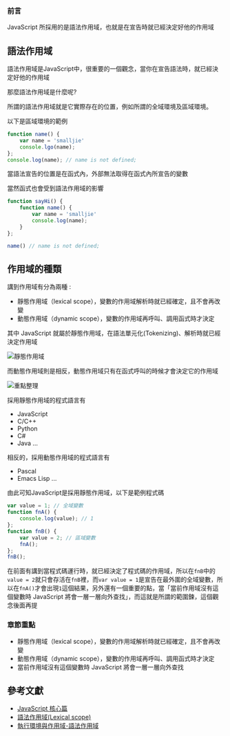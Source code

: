 ### 前言

JavaScript 所採用的是語法作用域，也就是在宣告時就已經決定好他的作用域

## 語法作用域

語法作用域是JavaScript中，很重要的一個觀念，當你在宣告語法時，就已經決定好他的作用域

那麼語法作用域是什麼呢?

所謂的語法作用域就是它實際存在的位置，例如所謂的全域環境及區域環境。

以下是區域環境的範例

```js
function name() {
    var name = 'smalljie'
    console.lgo(name);
};
console.log(name); // name is not defined;
```
當語法宣告的位置是在函式內，外部無法取得在函式內所宣告的變數

當然函式也會受到語法作用域的影響

```js
function sayHi() {
    function name() {
        var name = 'smalljie'
        console.log(name);
    }
};

name() // name is not defined;
```
## 作用域的種類

講到作用域有分為兩種 :

- 靜態作用域（lexical scope），變數的作用域解析時就已經確定，且不會再改變
- 動態作用域（dynamic scope），變數的作用域再呼叫、調用函式時才決定

其中 JavaScript 就屬於靜態作用域，在語法單元化(Tokenizing)、解析時就已經決定作用域

![靜態作用域]()

而動態作用域則是相反，動態作用域只有在函式呼叫的時候才會決定它的作用域

![重點整理]()

採用靜態作用域的程式語言有

- JavaScript
- C/C++
- Python
- C#
- Java ...

相反的，採用動態作用域的程式語言有
- Pascal
- Emacs Lisp ...

由此可知JavaScript是採用靜態作用域，以下是範例程式碼

```js
var value = 1; // 全域變數
function fnA() {
    console.log(value); // 1
};
function fnB() {
    var value = 2; // 區域變數
    fnA();
};
fnB(); 
 ```

 在前面有講到當程式碼運行時，就已經決定了程式碼的作用域，所以在`fnB`中的`value = 2`就只會存活在`fnB`裡，而`var value = 1`是宣告在最外圍的全域變數，所以在`fnA()`才會出現`1`這個結果，另外還有一個重要的點，當「當前作用域沒有這個變數時 JavaScript 將會一層一層向外查找」，而這就是所謂的範圍鍊，這個觀念後面再提

 ### 章節重點
- 靜態作用域（lexical scope），變數的作用域解析時就已經確定，且不會再改變
- 動態作用域（dynamic scope），變數的作用域再呼叫、調用函式時才決定
- 當前作用域沒有這個變數時 JavaScript 將會一層一層向外查找

## 參考文獻

- [JavaScript 核心篇](https://www.hexschool.com/courses/js-core.html)
- [語法作用域(Lexical scope)](https://hackmd.io/@Co-E5uCjTiSXhCaEXduquA/SJDwemE85)
- [執行環境與作用域-語法作用域](https://israynotarray.com/javascript/20200412/2694164006/)
